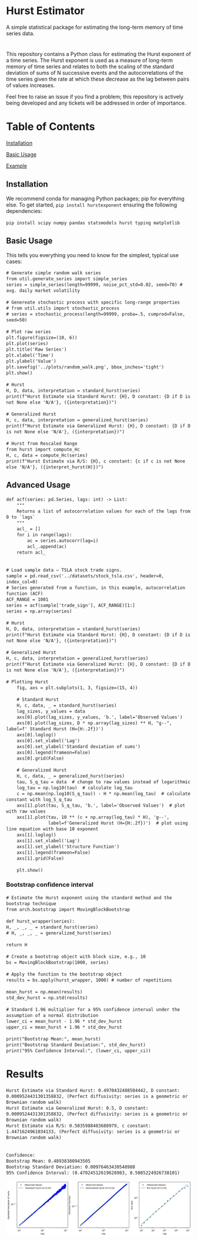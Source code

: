# Hurst Estimator
A simple statistical package for estimating the long-term memory of time series data.  

#
This repository contains a Python class for estimating the Hurst exponent of a time series. The Hurst exponent is used as a measure of long-term memory of time series and relates to both the scaling of the standard deviation of sums of N successive events and the autocorrelations of the time series given the rate at which these decrease as the lag between pairs of values increases.

Feel free to raise an issue if you find a problem; this repository is actively being developed and any tickets will be addressed in order of importance.

# Table of Contents
[Installation](#Installation)</b>

[Basic Usage](#Usage)</b>

[Example](#Example)</b>

## Installation 

We recommend conda for managing Python packages; pip for everything else. To get started, `pip install hurstexponent` ensuring the following dependencies:

  `pip install scipy numpy pandas statsmodels hurst typing matplotlib`


## Basic Usage 

This tells you everything you need to know for the simplest, typical use cases:
  
	# Generate simple random walk series
	from util.generate_series import simple_series
	series = simple_series(length=99999, noise_pct_std=0.02, seed=70) # avg. daily market volatility

	# Genereate stochastic process with specific long-range properties
	# from util.utils import stochastic_process
	# series = stochastic_process(length=99999, proba=.5, cumprod=False, seed=50)

	# Plot raw series
	plt.figure(figsize=(10, 6))
	plt.plot(series)
	plt.title('Raw Series')
	plt.xlabel('Time')
	plt.ylabel('Value')
	plt.savefig('../plots/random_walk.png', bbox_inches='tight')
	plt.show()

	# Hurst
	H, D, data, interpretation = standard_hurst(series)
	print(f"Hurst Estimate via Standard Hurst: {H}, D constant: {D if D is not None else 'N/A'}, ({interpretation})")
	
	# Generalized Hurst
	H, c, data, interpretation = generalized_hurst(series)
	print(f"Hurst Estimate via Generalized Hurst: {H}, D constant: {D if D is not None else 'N/A'}, ({interpretation})")
	
	# Hurst from Rescaled Range
	from hurst import compute_Hc
	H, c, data = compute_Hc(series)
	print(f"Hurst Estimate via R/S: {H}, c constant: {c if c is not None else 'N/A'}, ({interpret_hurst(H)})")


## Advanced Usage 

	def acf(series: pd.Series, lags: int) -> List:
		"""
		Returns a list of autocorrelation values for each of the lags from 0 to `lags`
		"""
		acl_ = []
		for i in range(lags):
		    ac = series.autocorr(lag=i)
		    acl_.append(ac)
		return acl_

  
	# Load sample data – TSLA stock trade signs.
	sample = pd.read_csv('../datasets/stock_tsla.csv', header=0, index_col=0)
	# Series generated from a function, in this example, autocorrelation function (ACF)
	ACF_RANGE = 1001
	series = acf(sample['trade_sign'], ACF_RANGE)[1:]
	series = np.array(series)

	# Hurst
	H, D, data, interpretation = standard_hurst(series)
	print(f"Hurst Estimate via Standard Hurst: {H}, D constant: {D if D is not None else 'N/A'}, ({interpretation})")

	# Generalized Hurst
	H, c, data, interpretation = generalized_hurst(series)
	print(f"Hurst Estimate via Generalized Hurst: {H}, D constant: {D if D is not None else 'N/A'}, ({interpretation})")

	# Plotting Hurst
	    fig, axs = plt.subplots(1, 3, figsize=(15, 4))
	
	    # Standard Hurst
	    H, c, data, _ = standard_hurst(series)
	    lag_sizes, y_values = data
	    axs[0].plot(lag_sizes, y_values, 'b.', label='Observed Values')
	    axs[0].plot(lag_sizes, D * np.array(lag_sizes) ** H, "g--", label=f' Standard Hurst (H={H:.2f})')
	    axs[0].loglog()
	    axs[0].set_xlabel('Lag')
	    axs[0].set_ylabel('Standard deviation of sums')
	    axs[0].legend(frameon=False)
	    axs[0].grid(False)
	
	    # Generalized Hurst
	    H, c, data, _ = generalized_hurst(series)
	    tau, S_q_tau = data  # change to raw values instead of logarithmic
	    log_tau = np.log10(tau)  # calculate log_tau
	    c = np.mean(np.log10(S_q_tau)) - H * np.mean(log_tau)  # calculate constant with log_S_q_tau
	    axs[1].plot(tau, S_q_tau, 'b.', label='Observed Values')  # plot with raw values
	    axs[1].plot(tau, 10 ** (c + np.array(log_tau) * H), 'g--',
	                label=f'Generalized Hurst (H={H:.2f})')  # plot using line equation with base 10 exponent
	    axs[1].loglog()
	    axs[1].set_xlabel('Lag')
	    axs[1].set_ylabel('Structure Function')
	    axs[1].legend(frameon=False)
	    axs[1].grid(False)
	
	    plt.show()
	 

### Bootstrap confidence interval

	# Estimate the Hurst exponent using the standard method and the bootstrap technique
	from arch.bootstrap import MovingBlockBootstrap
	
	def hurst_wrapper(series):
	H, _, _, _ = standard_hurst(series)
	# H, _, _, _ = generalized_hurst(series)
	
	return H
	
	# Create a bootstrap object with block size, e.g., 10
	bs = MovingBlockBootstrap(1000, series)
	
	# Apply the function to the bootstrap object
	results = bs.apply(hurst_wrapper, 1000) # number of repetitions
	
	mean_hurst = np.mean(results)
	std_dev_hurst = np.std(results)
	
	# Standard 1.96 multiplier for a 95% confidence interval under the assumption of a normal distribution
	lower_ci = mean_hurst - 1.96 * std_dev_hurst
	upper_ci = mean_hurst + 1.96 * std_dev_hurst
	
	print("Bootstrap Mean:", mean_hurst)
	print("Bootstrap Standard Deviation:", std_dev_hurst)
	print("95% Confidence Interval:", (lower_ci, upper_ci))
 

 # Results

	Hurst Estimate via Standard Hurst: 0.4970432488504442, D constant: 0.0009524431301358832, (Perfect diffusivity: series is a geometric or Brownian random walk)
	Hurst Estimate via Generalized Hurst: 0.5, D constant: 0.0009524431301358832, (Perfect diffusivity: series is a geometric or Brownian random walk)
	Hurst Estimate via R/S: 0.5035988483688979, c constant: 1.4471624961034133, (Perfect diffusivity: series is a geometric or Brownian random walk)

	
	Confidence:
	Bootstrap Mean: 0.48938380943505
	Bootstrap Standard Deviation: 0.00976463430548988
	95% Confidence Interval: (0.47024512619628983, 0.5085224926738101)


![Hurst, generalised and r/s hurst](/plots/hurst.png)
